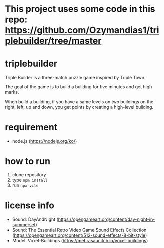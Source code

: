 # This project uses some code in this repo: https://github.com/Ozymandias1/triplebuilder/tree/master
# triplebuilder
Triple Builder is a three-match puzzle game inspired by Triple Town.

The goal of the game is to build a building for five minutes and get high marks.

When build a building, if you have a same levels on two buildings on the right, left, up and down, you get points by creating a high-level building.

# requirement
- node.js (https://nodejs.org/ko/)

# how to run
1. clone repository
2. type <code>npm install</code>
3. run <code>npx vite</code>

# license info
- Sound: DayAndNight (https://opengameart.org/content/day-night-in-summerset)
- Sound: The Essential Retro Video Game Sound Effects Collection (https://opengameart.org/content/512-sound-effects-8-bit-style)
- Model: Voxel-Buildings (https://mehrasaur.itch.io/voxel-buildings)